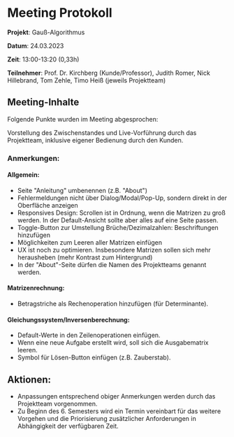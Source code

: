 # Meeting Protokoll

**Projekt**: Gauß-Algorithmus

**Datum**: 24.03.2023

**Zeit**: 13:00-13:20 (0,33h)

**Teilnehmer**: Prof. Dr. Kirchberg (Kunde/Professor), Judith Romer, Nick Hillebrand, Tom Zehle, Timo Heiß (jeweils Projektteam)

## Meeting-Inhalte

Folgende Punkte wurden im Meeting abgesprochen:

Vorstellung des Zwischenstandes und Live-Vorführung durch das Projektteam, inklusive eigener Bedienung durch den Kunden.

### Anmerkungen:
#### Allgemein:
- Seite "Anleitung" umbenennen (z.B. "About")
- Fehlermeldungen nicht über Dialog/Modal/Pop-Up, sondern direkt in der Oberfläche anzeigen
- Responsives Design: Scrollen ist in Ordnung, wenn die Matrizen zu groß werden. In der Default-Ansicht sollte aber alles auf eine Seite passen.
- Toggle-Button zur Umstellung Brüche/Dezimalzahlen: Beschriftungen hinzufügen
- Möglichkeiten zum Leeren aller Matrizen einfügen
- UX ist noch zu optimieren. Insbesondere Matrizen sollen sich mehr herausheben (mehr Kontrast zum Hintergrund)
- In der "About"-Seite dürfen die Namen des Projektteams genannt werden.

#### Matrizenrechnung:
- Betragstriche als Rechenoperation hinzufügen (für Determinante).

#### Gleichungssystem/Inversenberechnung:
- Default-Werte in den Zeilenoperationen einfügen.
- Wenn eine neue Aufgabe erstellt wird, soll sich die Ausgabematrix leeren.
- Symbol für Lösen-Button einfügen (z.B. Zauberstab).

## Aktionen:	
- Anpassungen entsprechend obiger Anmerkungen werden durch das Projektteam vorgenommen.
- Zu Beginn des 6. Semesters wird ein Termin vereinbart für das weitere Vorgehen und die Priorisierung zusätzlicher Anforderungen in Abhängigkeit der verfügbaren Zeit.


